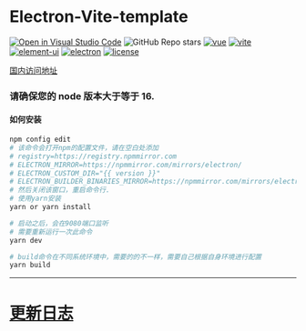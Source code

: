 # Electron-Vite-template

[![Open in Visual Studio Code](https://open.vscode.dev/badges/open-in-vscode.svg)](https://open.vscode.dev/umbrella22/electron-vite-template)
![GitHub Repo stars](https://img.shields.io/github/stars/umbrella22/electron-vite-template)
[![vue](https://img.shields.io/badge/vue-3.2.23-brightgreen.svg)](https://github.com/vuejs/vue-next)
[![vite](https://img.shields.io/badge/vite-2.6.14-brightgreen.svg)](https://github.com/vitejs/vite)
[![element-ui](https://img.shields.io/badge/element-plus-brightgreen.svg)](https://www.npmjs.org/package/element-plus)
[![electron](https://img.shields.io/badge/electron-15.3.1-brightgreen.svg)](https://github.com/electron/electron)
[![license](https://img.shields.io/github/license/mashape/apistatus.svg)](https://github.com/umbrella22/electron-vite-template/blob/master/LICENSE)

[国内访问地址](https://gitee.com/Zh-Sky/electron-vite-template)

### 请确保您的 node 版本大于等于 16.

#### 如何安装

```bash
npm config edit
# 该命令会打开npm的配置文件，请在空白处添加
# registry=https://registry.npmmirror.com
# ELECTRON_MIRROR=https://npmmirror.com/mirrors/electron/
# ELECTRON_CUSTOM_DIR="{{ version }}"
# ELECTRON_BUILDER_BINARIES_MIRROR=https://npmmirror.com/mirrors/electron-builder-binaries/
# 然后关闭该窗口，重启命令行.
# 使用yarn安装
yarn or yarn install

# 启动之后，会在9080端口监听
# 需要重新运行一次此命令
yarn dev

# build命令在不同系统环境中，需要的的不一样，需要自己根据自身环境进行配置
yarn build

```

---

# [更新日志](/CHANGELOG.md)
